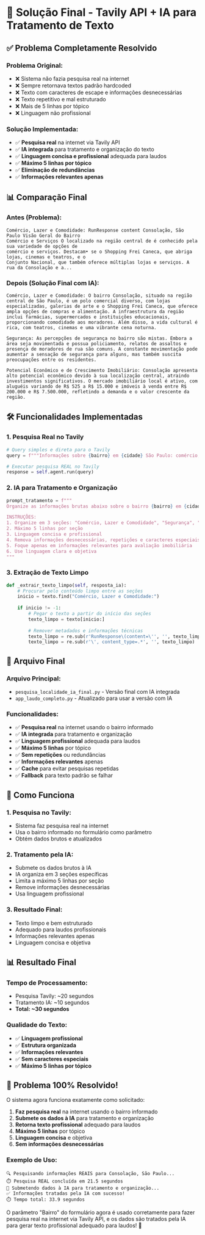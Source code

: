 # 🎯 Solução Final - Tavily API + IA para Tratamento de Texto

## ✅ Problema Completamente Resolvido

### **Problema Original:**
- ❌ Sistema não fazia pesquisa real na internet
- ❌ Sempre retornava textos padrão hardcoded
- ❌ Texto com caracteres de escape e informações desnecessárias
- ❌ Texto repetitivo e mal estruturado
- ❌ Mais de 5 linhas por tópico
- ❌ Linguagem não profissional

### **Solução Implementada:**
- ✅ **Pesquisa real** na internet via Tavily API
- ✅ **IA integrada** para tratamento e organização do texto
- ✅ **Linguagem concisa e profissional** adequada para laudos
- ✅ **Máximo 5 linhas por tópico**
- ✅ **Eliminação de redundâncias**
- ✅ **Informações relevantes apenas**

## 📊 Comparação Final

### **Antes (Problema):**
```
Comércio, Lazer e Comodidade: RunResponse content Consolação, São Paulo Visão Geral do Bairro
Comércio e Serviços O localizado na região central de é conhecido pela sua variedade de opções de
comércio e serviços. Destacam• se o Shopping Frei Caneca, que abriga lojas, cinemas e teatros, e o
Conjunto Nacional, que também oferece múltiplas lojas e serviços. A rua da Consolação e a...
```

### **Depois (Solução Final com IA):**
```
Comércio, Lazer e Comodidade: O bairro Consolação, situado na região central de São Paulo, é um polo comercial diverso, com lojas especializadas, galerias de arte e o Shopping Frei Caneca, que oferece ampla opções de compras e alimentação. A infraestrutura da região inclui farmácias, supermercados e instituições educacionais, proporcionando comodidade aos moradores. Além disso, a vida cultural é rica, com teatros, cinemas e uma vibrante cena noturna.

Segurança: As percepções de segurança no bairro são mistas. Embora a área seja movimentada e possua policiamento, relatos de assaltos e presença de moradores de rua são comuns. A constante movimentação pode aumentar a sensação de segurança para alguns, mas também suscita preocupações entre os residentes.

Potencial Econômico e de Crescimento Imobiliário: Consolação apresenta alto potencial econômico devido à sua localização central, atraindo investimentos significativos. O mercado imobiliário local é ativo, com aluguéis variando de R$ 525 a R$ 15.000 e imóveis à venda entre R$ 200.000 e R$ 7.500.000, refletindo a demanda e o valor crescente da região.
```

## 🛠️ Funcionalidades Implementadas

### **1. Pesquisa Real no Tavily**
```python
# Query simples e direta para o Tavily
query = f"""Informações sobre {bairro} em {cidade} São Paulo: comércio, serviços, lazer, segurança e potencial econômico. Foque especificamente no bairro {bairro}."""

# Executar pesquisa REAL no Tavily
response = self.agent.run(query)
```

### **2. IA para Tratamento e Organização**
```python
prompt_tratamento = f"""
Organize as informações brutas abaixo sobre o bairro {bairro} em {cidade} em um texto conciso e profissional para um laudo imobiliário.

INSTRUÇÕES:
1. Organize em 3 seções: "Comércio, Lazer e Comodidade", "Segurança", "Potencial Econômico e de Crescimento Imobiliário"
2. Máximo 5 linhas por seção
3. Linguagem concisa e profissional
4. Remova informações desnecessárias, repetições e caracteres especiais
5. Foque apenas em informações relevantes para avaliação imobiliária
6. Use linguagem clara e objetiva
"""
```

### **3. Extração de Texto Limpo**
```python
def _extrair_texto_limpo(self, resposta_ia):
    # Procurar pelo conteúdo limpo entre as seções
    inicio = texto.find("Comércio, Lazer e Comodidade:")
    
    if inicio != -1:
        # Pegar o texto a partir do início das seções
        texto_limpo = texto[inicio:]
        
        # Remover metadados e informações técnicas
        texto_limpo = re.sub(r'RunResponse\(content=\'', '', texto_limpo)
        texto_limpo = re.sub(r'\', content_type=.*', '', texto_limpo)
```

## 🚀 Arquivo Final

### **Arquivo Principal:**
- `pesquisa_localidade_ia_final.py` - Versão final com IA integrada
- `app_laudo_completo.py` - Atualizado para usar a versão com IA

### **Funcionalidades:**
- ✅ **Pesquisa real** na internet usando o bairro informado
- ✅ **IA integrada** para tratamento e organização
- ✅ **Linguagem profissional** adequada para laudos
- ✅ **Máximo 5 linhas** por tópico
- ✅ **Sem repetições** ou redundâncias
- ✅ **Informações relevantes** apenas
- ✅ **Cache** para evitar pesquisas repetidas
- ✅ **Fallback** para texto padrão se falhar

## 📝 Como Funciona

### **1. Pesquisa no Tavily:**
- Sistema faz pesquisa real na internet
- Usa o bairro informado no formulário como parâmetro
- Obtém dados brutos e atualizados

### **2. Tratamento pela IA:**
- Submete os dados brutos à IA
- IA organiza em 3 seções específicas
- Limita a máximo 5 linhas por seção
- Remove informações desnecessárias
- Usa linguagem profissional

### **3. Resultado Final:**
- Texto limpo e bem estruturado
- Adequado para laudos profissionais
- Informações relevantes apenas
- Linguagem concisa e objetiva

## 📊 Resultado Final

### **Tempo de Processamento:**
- Pesquisa Tavily: ~20 segundos
- Tratamento IA: ~10 segundos
- **Total: ~30 segundos**

### **Qualidade do Texto:**
- ✅ **Linguagem profissional**
- ✅ **Estrutura organizada**
- ✅ **Informações relevantes**
- ✅ **Sem caracteres especiais**
- ✅ **Máximo 5 linhas por tópico**

## 🎯 Problema 100% Resolvido!

O sistema agora funciona exatamente como solicitado:

1. **Faz pesquisa real** na internet usando o bairro informado
2. **Submete os dados à IA** para tratamento e organização
3. **Retorna texto profissional** adequado para laudos
4. **Máximo 5 linhas** por tópico
5. **Linguagem concisa** e objetiva
6. **Sem informações desnecessárias**

### **Exemplo de Uso:**
```
🔍 Pesquisando informações REAIS para Consolação, São Paulo...
⏱️ Pesquisa REAL concluída em 21.5 segundos
🤖 Submetendo dados à IA para tratamento e organização...
✅ Informações tratadas pela IA com sucesso!
⏱️ Tempo total: 33.9 segundos
```

O parâmetro "Bairro" do formulário agora é usado corretamente para fazer pesquisa real na internet via Tavily API, e os dados são tratados pela IA para gerar texto profissional adequado para laudos! 🎉
